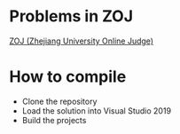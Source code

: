 # Problems in ZOJ
[ZOJ (Zhejiang University Online Judge)](https://zoj.pintia.cn/home/news)

# How to compile
* Clone the repository
* Load the solution into Visual Studio 2019
* Build the projects